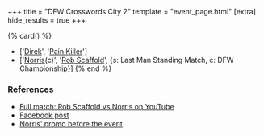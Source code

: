 +++
title = "DFW Crosswords City 2"
template = "event_page.html"
[extra]
hide_results = true
+++

{% card() %}
- ['[Direk](@/w/direk.md)', '[Pain Killer](@/w/pain-killer.md)']
- ['[Norris](@/w/isnorr.md)(c)', '[Rob Scaffold](@/w/rob-scaffold.md)', {s: Last Man
      Standing Match, c: DFW Championship}]
{% end %}

### References

* [Full match: Rob Scaffold vs Norris on YouTube](https://www.youtube.com/watch?v=f6Hp1tVBywk)
* [Facebook post](https://www.facebook.com/DreamFactoryWrestling/posts/pfbid0RYmd9NjNh6umZrvN5Wfqv5KwarJDWHFzuJkJmTEZMK8KtGXiGiUvmBUehht27f8Al)
* [Norris' promo before the event](https://www.youtube.com/watch?v=P3yzaEXOLI8)
